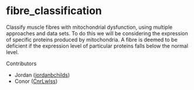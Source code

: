 # fibre_classification

Classify muscle fibres with mitochondrial dysfunction, using multiple approaches and data sets. To do this we will be considering the expression of specific proteins produced by mitochondria. A fibre is deemed to be deficient if the expression level of particular proteins falls below the normal level. 

Contributors
* Jordan ([jordanbchilds](https://gitbuh.com/jordanbchilds))
* Conor ([CnrLwlss](https://github.com/CnrCwlss))
